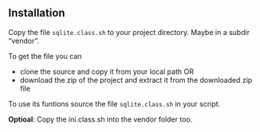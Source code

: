 ## Installation

Copy the file `sqlite.class.sh` to your project directory. Maybe in a subdir “vendor”. 

To get the file you can

* clone the source and copy it from your local path OR
* download the zip of the project and extract it from the downloaded zip file

To use its funtions source the file `sqlite.class.sh` in your script.

**Optioal**: Copy the ini.class.sh into the vendor folder too.
